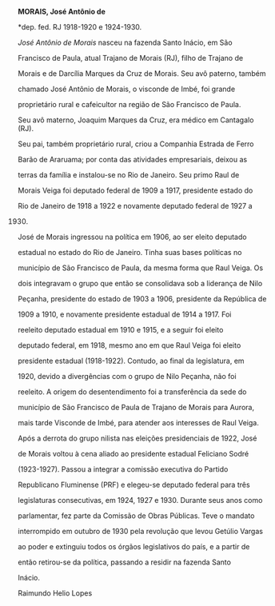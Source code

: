 **MORAIS, José Antônio de**



\*dep. fed. RJ 1918-1920 e 1924-1930.



*José Antônio de Morais* nasceu na fazenda Santo Inácio, em São

Francisco de Paula, atual Trajano de Morais (RJ), filho de Trajano de

Morais e de Darcília Marques da Cruz de Morais. Seu avô paterno, também

chamado José Antônio de Morais, o visconde de Imbé, foi grande

proprietário rural e cafeicultor na região de São Francisco de Paula.

Seu avô materno, Joaquim Marques da Cruz, era médico em Cantagalo (RJ).

Seu pai, também proprietário rural, criou a Companhia Estrada de Ferro

Barão de Araruama; por conta das atividades empresariais, deixou as

terras da família e instalou-se no Rio de Janeiro. Seu primo Raul de

Morais Veiga foi deputado federal de 1909 a 1917, presidente estado do

Rio de Janeiro de 1918 a 1922 e novamente deputado federal de 1927 a

1930.



José de Morais ingressou na política em 1906, ao ser eleito deputado

estadual no estado do Rio de Janeiro. Tinha suas bases políticas no

município de São Francisco de Paula, da mesma forma que Raul Veiga. Os

dois integravam o grupo que então se consolidava sob a liderança de Nilo

Peçanha, presidente do estado de 1903 a 1906, presidente da República de

1909 a 1910, e novamente presidente estadual de 1914 a 1917. Foi

reeleito deputado estadual em 1910 e 1915, e a seguir foi eleito

deputado federal, em 1918, mesmo ano em que Raul Veiga foi eleito

presidente estadual (1918-1922). Contudo, ao final da legislatura, em

1920, devido a divergências com o grupo de Nilo Peçanha, não foi

reeleito. A origem do desentendimento foi a transferência da sede do

município de São Francisco de Paula de Trajano de Morais para Aurora,

mais tarde Visconde de Imbé, para atender aos interesses de Raul Veiga.



Após a derrota do grupo nilista nas eleições presidenciais de 1922, José

de Morais voltou à cena aliado ao presidente estadual Feliciano Sodré

(1923-1927). Passou a integrar a comissão executiva do Partido

Republicano Fluminense (PRF) e elegeu-se deputado federal para três

legislaturas consecutivas, em 1924, 1927 e 1930. Durante seus anos como

parlamentar, fez parte da Comissão de Obras Públicas. Teve o mandato

interrompido em outubro de 1930 pela revolução que levou Getúlio Vargas

ao poder e extinguiu todos os órgãos legislativos do país, e a partir de

então retirou-se da política, passando a residir na fazenda Santo

Inácio.



Raimundo Helio Lopes



